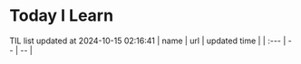 # Today I Learn 
TIL list updated at 2024-10-15 02:16:41
| name | url | updated time |
| :--- | -- | -- |
